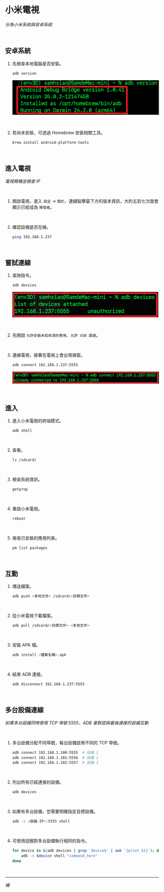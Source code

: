 # 小米電視

_分為小米系統與安卓系統_

<br>

## 安卓系統

1. 先檢查本地電腦是否安裝。

    ```bash
    adb version
    ```

    ![](images/img_01.png)

<br>

2. 若尚未安裝，可透過 Homebrew 安裝相關工具。

    ```bash
    brew install android-platform-tools
    ```

<br>

## 進入電視

_電視開機並檢查 IP_

<br>

1. 開啟電視，進入 `設定` -> `關於`，連續點擊最下方的版本資訊，大約五到七次就會顯示已經成為 `開發者`。

<br>

2. 確認設備是否在線。

    ```bash
    ping 192.168.1.237
    ```

<br>

## 嘗試連線

1. 查詢指令。

    ```bash
    adb devices
    ```

    ![](images/img_03.png)

<br>

2. 先開啟 `允許安裝未知來源的應用`、`允許 USB 調適`。

<br>

3. 連線電視，接著在電視上會出現彈窗。

    ```bash
    adb connect 192.168.1.237:5555
    ```

    ![](images/img_02.png)

<br>

## 進入

1. 進入小米電視的終端模式。

    ```bash
    adb shell
    ```

<br>

2. 查看。

    ```bash
    ls /sdcard/
    ```

<br>

3. 檢查系統資訊。

    ```bash
    getprop
    ```

<br>

4. 重啟小米電視。

    ```bash
    reboot
    ```

<br>

5. 檢查已安裝的應用列表。

    ```bash
    pm list packages
    ```

<br>

## 互動

1. 傳送檔案。

    ```bash
    adb push <本地文件> /sdcard/<目標文件>
    ```

<br>

2. 從小米電視下載檔案。

    ```bash
    adb pull /sdcard/<目標文件> <本地文件>
    ```

<br>

3. 安裝 APK 檔。

    ```bash
    adb install <檔案名稱>.apk
    ```

<br>

4. 結束 ADB 連接。

    ```bash
    adb disconnect 192.168.1.237:5555
    ```

<br>

## 多台設備連線

_如果多台設備同時使用 TCP 埠號 5555，ADB 會默認與最後連接的設備互動_

<br>

1. 多台設備分配不同埠號，每台設備啟用不同的 TCP 埠號。

    ```bash
    adb connect 192.168.1.100:5555  # 設備 1
    adb connect 192.168.1.101:5556  # 設備 2
    adb connect 192.168.1.102:5557  # 設備 3
    ```

<br>

2. 列出所有已經連接的設備。

    ```bash
    adb devices
    ```

<br>

3. 如果有多台設備，您需要明確指定目標設備。

    ```bash
    adb -s <設備-IP>:5555 shell
    ```

<br>

4. 可使用迴圈對多台設備執行相同的指令。

    ```bash
    for device in $(adb devices | grep 'device$' | awk '{print $1}'); do
        adb -s $device shell "command_here"
    done
    ```

<br>

___

_補_
